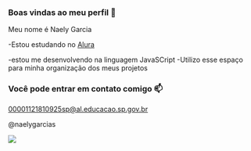 ### Boas vindas ao meu perfil 💙

Meu nome é Naely Garcia

-Estou estudando no  [Alura](https://www.alura.com.br)

-estou me desenvolvendo na linguagem JavaSCript
-Utilizo esse espaço para minha organização dos meus projetos

### Você pode entrar em contato comigo 📫
00001121810925sp@al.educacao.sp.gov.br

@naelygarcias



![](https://media1.tenor.com/m/1oySUTQ180kAAAAC/adriana-lima-victorias-secret.gif)
